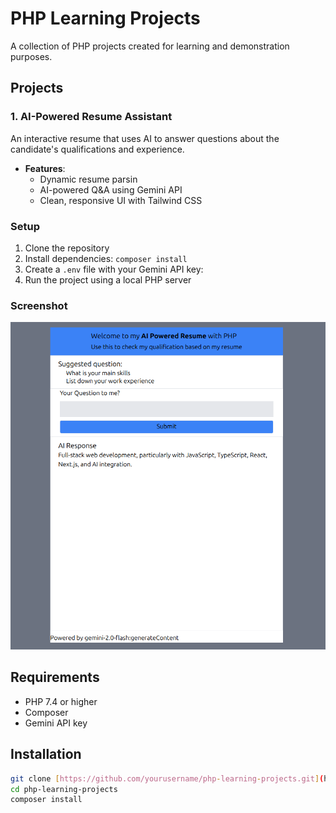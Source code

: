 # PHP Learning Projects

A collection of PHP projects created for learning and demonstration purposes.

## Projects

### 1. AI-Powered Resume Assistant
An interactive resume that uses AI to answer questions about the candidate's qualifications and experience.
- **Features**:
  - Dynamic resume parsin
  - AI-powered Q&A using Gemini API
  - Clean, responsive UI with Tailwind CSS

### Setup
1. Clone the repository
2. Install dependencies: `composer install`
3. Create a `.env` file with your Gemini API key:
4. Run the project using a local PHP server

### Screenshot
![AI Resume Assistant Screenshot](/asset/forhr.png)

## Requirements
- PHP 7.4 or higher
- Composer
- Gemini API key

## Installation
```bash
git clone [https://github.com/yourusername/php-learning-projects.git](https://github.com/yourusername/php-learning-projects.git)
cd php-learning-projects
composer install